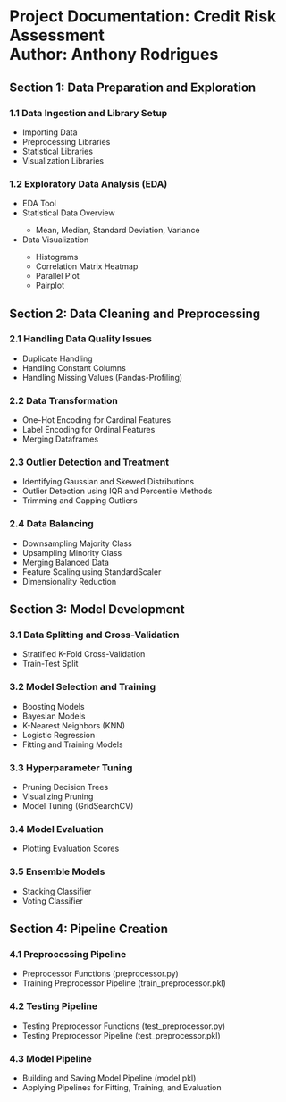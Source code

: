 <h1>Project Documentation: Credit Risk Assessment<br>
Author: Anthony Rodrigues</h1>

<h2>Section 1: Data Preparation and Exploration</h2>

<h3>1.1 Data Ingestion and Library Setup</h3>
<ul>
  <li>Importing Data</li>
  <li>Preprocessing Libraries</li>
  <li>Statistical Libraries</li>
  <li>Visualization Libraries</li>
</ul>

<h3>1.2 Exploratory Data Analysis (EDA)</h3>
<ul>
  <li>EDA Tool</li>
  <li>Statistical Data Overview</li>
  <ul>
    <li>Mean, Median, Standard Deviation, Variance</li>
  </ul>
  <li>Data Visualization</li>
  <ul>
    <li>Histograms</li>
    <li>Correlation Matrix Heatmap</li>
    <li>Parallel Plot</li>
    <li>Pairplot</li>
  </ul>
</ul>

<h2>Section 2: Data Cleaning and Preprocessing</h2>

<h3>2.1 Handling Data Quality Issues</h3>
<ul>
  <li>Duplicate Handling</li>
  <li>Handling Constant Columns</li>
  <li>Handling Missing Values (Pandas-Profiling)</li>
</ul>

<h3>2.2 Data Transformation</h3>
<ul>
  <li>One-Hot Encoding for Cardinal Features</li>
  <li>Label Encoding for Ordinal Features</li>
  <li>Merging Dataframes</li>
</ul>

<h3>2.3 Outlier Detection and Treatment</h3>
<ul>
  <li>Identifying Gaussian and Skewed Distributions</li>
  <li>Outlier Detection using IQR and Percentile Methods</li>
  <li>Trimming and Capping Outliers</li>
</ul>

<h3>2.4 Data Balancing</h3>
<ul>
  <li>Downsampling Majority Class</li>
  <li>Upsampling Minority Class</li>
  <li>Merging Balanced Data</li>
  <li>Feature Scaling using StandardScaler</li>
  <li>Dimensionality Reduction</li>
</ul>

<h2>Section 3: Model Development</h2>

<h3>3.1 Data Splitting and Cross-Validation</h3>
<ul>
  <li>Stratified K-Fold Cross-Validation</li>
  <li>Train-Test Split</li>
</ul>

<h3>3.2 Model Selection and Training</h3>
<ul>
  <li>Boosting Models</li>
  <li>Bayesian Models</li>
  <li>K-Nearest Neighbors (KNN)</li>
  <li>Logistic Regression</li>
  <li>Fitting and Training Models</li>
</ul>

<h3>3.3 Hyperparameter Tuning</h3>
<ul>
  <li>Pruning Decision Trees</li>
  <li>Visualizing Pruning</li>
  <li>Model Tuning (GridSearchCV)</li>
</ul>

<h3>3.4 Model Evaluation</h3>
<ul>
  <li>Plotting Evaluation Scores</li>
</ul>

<h3>3.5 Ensemble Models</h3>
<ul>
  <li>Stacking Classifier</li>
  <li>Voting Classifier</li>
</ul>

<h2>Section 4: Pipeline Creation</h2>

<h3>4.1 Preprocessing Pipeline</h3>
<ul>
  <li>Preprocessor Functions (preprocessor.py)</li>
  <li>Training Preprocessor Pipeline (train_preprocessor.pkl)</li>
</ul>

<h3>4.2 Testing Pipeline</h3>
<ul>
  <li>Testing Preprocessor Functions (test_preprocessor.py)</li>
  <li>Testing Preprocessor Pipeline (test_preprocessor.pkl)</li>
</ul>

<h3>4.3 Model Pipeline</h3>
<ul>
  <li>Building and Saving Model Pipeline (model.pkl)</li>
  <li>Applying Pipelines for Fitting, Training, and Evaluation</li>
</ul>

